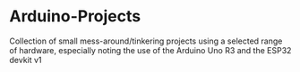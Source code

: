 # Arduino-Projects
Collection of small mess-around/tinkering projects using a selected range of hardware, especially noting the use of the Arduino Uno R3 and the ESP32 devkit v1 
